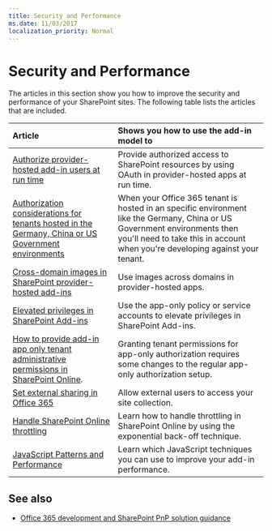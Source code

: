 ```yaml
---
title: Security and Performance
ms.date: 11/03/2017
localization_priority: Normal
---
```

# Security and Performance

The articles in this section show you how to improve the security and performance of your SharePoint sites. The following table lists the articles that are included.

|**Article**|**Shows you how to use the add-in model to**|
|:-----|:-----|
|[Authorize provider-hosted add-in users at run time](authorize-provider-hosted-add-in-users-at-run-time-by-using-oauth.md)|Provide authorized access to SharePoint resources by using OAuth in provider-hosted apps at run time.|
| [Authorization considerations for tenants hosted in the Germany, China or US Government environments](Extending-SharePoint-Online-for-Germany-China-USGovernment-environments.md) | When your Office 365 tenant is hosted in an specific environment like the Germany, China or US Government environments then you'll need to take this in account when you're developing against your tenant.|
|[Cross-domain images in SharePoint provider-hosted add-ins](cross-domain-images-in-sharepoint-provider-hosted-add-ins.md)|Use images across domains in provider-hosted apps.|
|[Elevated privileges in SharePoint Add-ins](elevated-privileges-in-sharepoint-add-ins.md)|Use the app-only policy or service accounts to elevate privileges in SharePoint Add-ins.|
|[How to provide add-in app only tenant administrative permissions in SharePoint Online](how-to-provide-add-in-app-only-tenant-administrative-permissions-in-sharepoint-online.md).| Granting tenant permissions for app-only authorization requires some changes to the regular app-only authorization setup. |
|[Set external sharing in Office 365](Set-external-sharing-on-site-collections-in-Office-365.md)|Allow external users to access your site collection.|
|[Handle SharePoint Online throttling ](Handle-SharePoint-Online-throttling-by-using-exponential-back-off.md) | Learn how to handle throttling in SharePoint Online by using the exponential back-off technique. |
|[JavaScript Patterns and Performance ](javascript-patterns-and-performance.md)| Learn which JavaScript techniques you can use to improve your add-in performance.

## See also

- [Office 365 development and SharePoint PnP solution guidance](office-365-development-patterns-and-practices-solution-guidance.md)
